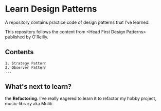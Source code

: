 # Learn Design Patterns

A repository contains practice code of design patterns that I've learned.

This repository follows the content from \<Head First Design Patterns\> published by O'Reilly.

## Contents
    1. Strategy Pattern
    2. Observer Pattern
    ...

## What's next to learn?
the **Refactoring**. I've really eagered to learn it to refactor my hobby project, music-library aka Mulib.
